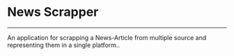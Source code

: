 # News Scrapper
-----------------

An application for scrapping a News-Article from multiple source
and representing them in a single platform..
